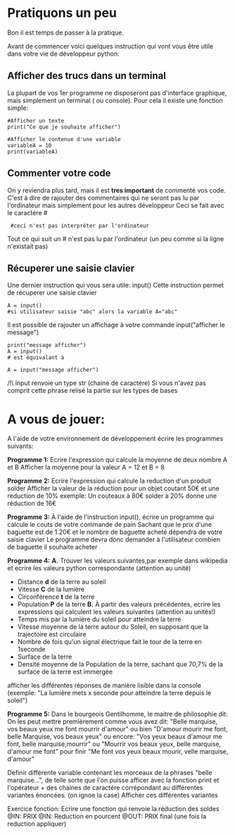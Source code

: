 # Pratiquons un peu

Bon il est temps de passer à la pratique.

Avant de commencer voici quelques instruction qui vont vous être utile dans votre vie de développeur python:

## Afficher des trucs dans un terminal
La plupart de vos 1er programme ne disposeront pas d'interface graphique, mais simplement un terminal ( ou console).
Pour cela il existe une fonction simple:

```
#Afficher un texte
print("Ce que je souhaite afficher")

#Afficher le contenue d'une variable
variableA = 10
print(variableA)
```

## Commenter votre code
On y reviendra plus tard, mais il est **tres important** de commenté vos code.
C'est à dire de rajouter des commentaires qui ne seront pas lu par l'ordinateur mais simplement pour les autres développeur
Ceci se fait avec le caractére #

```
 #ceci n'est pas interpréter par l'ordinateur
```  

Tout ce qui suit un # n'est pas lu par l'ordinateur (un peu comme si la ligne n'existait pas)


## Récuperer une saisie clavier
Une dernier instruction qui vous sera utile: input()
Cette instruction permet de récuperer une saisie clavier

```
A = input()
#si utilisateur saisie "abc" alors la variable A="abc"
```

Il est possible de rajouter un affichage à votre commande input("afficher le message")

```
print("message afficher")
A = input()
# est équivalant à

A = input("message afficher")
```

/!\ input renvoie un type str (chaine de caractére)
Si vous n'avez pas comprit cette phrase relisé la partie sur les types de bases


# A vous de jouer:

A l'aide de votre environnement de développement écrire les programmes suivants:


**Programme 1:**
  Ecrire l'expression qui calcule la moyenne de deux nombre A et B
  Afficher la moyenne pour la valeur A = 12 et B = 8

**Programme 2:**
  Ecrire l'expression qui calcule la reduction d'un produit solder
  Afficher la valeur de la réduction pour un objet coutant 50€ et une reduction de 10%
  exemple: Un couteaux à 80€ solder à 20% donne une réduction de 16€


**Programme 3:**
  À l'aide de l'instruction input(), écrire un programme qui calcule le couts de votre commande de pain
  Sachant que le prix d'une baguette est de 1.20€ et le nombre de baguette acheté dépendra de votre saisie clavier
  Le programme devra donc demander à l'utilisateur combien de baguette il souhaite acheter

**Programme 4:**
  **A.** Trouver les valeurs suivantes,par exemple dans wikipedia et ecrire les valeurs python correspondante (attention au unité)
  + Distance **d** de la terre au soleil
  + Vitesse **C** de la lumière
  + Circonférence **t** de la terre
  + Population **P** de la terre
  **B.** À partir des valeurs précédentes, ecrire les expressions qui calculent les valeurs suivantes (attention au unités!)
  + Temps mis par la lumière du soleil pour atteindre la terre
  + Vitesse moyenne de la terre autour du Soleil, en supposant que la trajectoire est circulaire
  + Nombre de fois qu'un signal électrique fait le tour de la terre en 1seconde
  + Surface de la terre
  + Densité moyenne de la Population de la terre, sachant que 70,7% de la surface de la terre est immergée

  afficher les différentes réponses de manière lisible dans la console (exemple: "La lumière mets x seconde pour atteindre la terre depuis le soleil")

**Programme 5:**
  Dans le bourgeois Gentilhomme, le maitre de philosophie dit:
  On les peut mettre premièrement comme vous avez dit: "Belle marquise, vos  beaux yeux me font mourrir d'amour"
  ou bien "D'amour mourir me font, belle Marquise, vos beaux yeux"
  ou encore: "Vos yeux beaux d'amour me font, belle marquise,mourrir"
  ou "Mourrir vos beaux yeux, belle marquise, d'amour me font"
  pour finir "Me font vos yeux beaux mourir, velle marquise, d'amour"

  Definir différente variable contenant les morceaux de la phrases "belle marquise...", de telle sorte que l'on
  puisse afficer avec la fonction print et l'opérateur + des chaines de caractére corrépondant au différentes variantes énoncées. (on ignoe la case)
  Afficher ces différentes variantes



Exercice fonction:
Ecrire une fonction qui renvoie la réduction des soldes
@IN: PRIX
@IN: Reduction en pourcent
@OUT: PRIX final (une fois la reduction appliquer)

